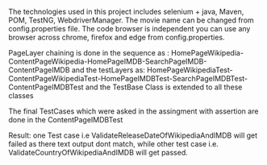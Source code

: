 The technologies used in this project includes selenium + java, Maven, POM, TestNG, WebdriverManager. The movie name can be changed from config.properties file.
The code browser is independent you can use any browser across chrome, firefox and edge from config.properties.

PageLayer chaining is done in the sequence as : HomePageWikipedia-ContentPageWikipedia-HomePageIMDB-SearchPageIMDB-ContentPageIMDB and the testLayers as: HomePageWikipediaTest-ContentPageWikipediaTest-HomePageIMDBTest-SearchPageIMDBTest-ContentPageIMDBTest and the TestBase Class is extended to all these classes

The final TestCases which were asked in the assingment with assertion are done in the ContentPageIMDBTest

Result: one Test case i.e ValidateReleaseDateOfWikipediaAndIMDB will get failed as there text output dont match, while other test case i.e. ValidateCountryOfWikipediaAndIMDB will get passed.
